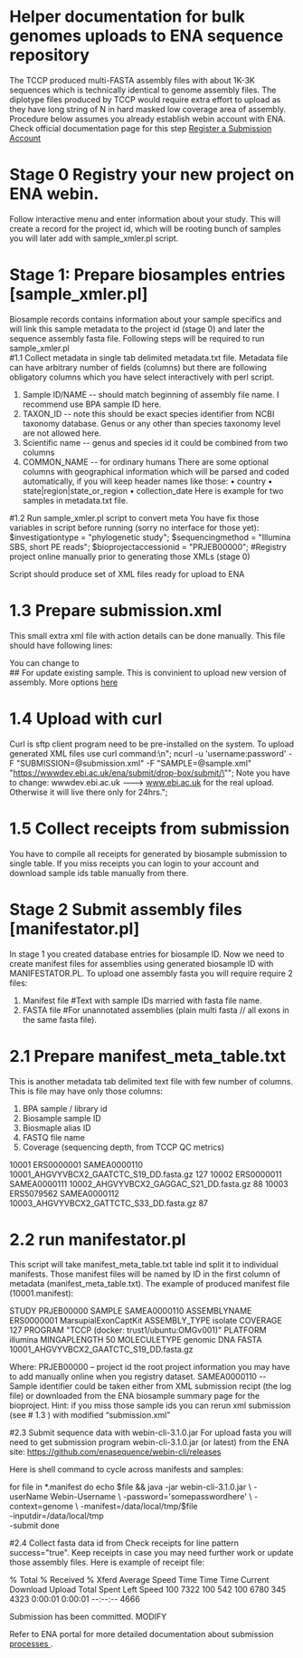 # Helper documentation for bulk genomes uploads to ENA sequence repository 

The TCCP produced multi-FASTA assembly files with about 1K-3K sequences which is technically identical to genome assembly files. The diplotype files produced by TCCP would require extra effort to upload as they have long string of N in hard masked low coverage area of assembly. Procedure below assumes you already establish webin account with ENA. Check official documentation page for this step [Register a Submission Account]( https://ena-docs.readthedocs.io/en/latest/submit/general-guide/registration.html) 

# Stage 0 Registry your new project on ENA webin. 
Follow interactive menu and enter information about your study. This will create a record for the project id, which will be rooting bunch of samples you will later add with sample_xmler.pl script.

# Stage 1: Prepare biosamples entries [sample_xmler.pl]
Biosample records contains information about your sample specifics and will link this sample metadata to the project id (stage 0) and later the sequence assembly fasta file. Following steps will be required to run sample_xmler.pl  
#1.1 Collect metadata in single tab delimited metadata.txt file. 
Metadata file can have arbitrary number of fields (columns) but there are following obligatory columns which you have select interactively with perl script.
1)	Sample ID/NAME  --  should match beginning of assembly file name. I recommend use BPA sample ID here. 
2)	TAXON_ID  -- note this should be exact species identifier from NCBI taxonomy database. Genus or any other than species  taxonomy level are not allowed here. 
3)	Scientific name  --  genus and species id it could be combined from two columns 
4)	COMMON_NAME  -- for ordinary humans
There are some optional columns with geographical information which will be parsed and coded automatically, if you will keep header names like those:
•	country
•	state|region|state_or_region
•	collection_date
Here is example for two samples in metadata.txt file.

#1.2  Run sample_xmler.pl script to convert meta 
You have fix those variables in script before running (sorry no interface for those yet):
$investigationtype     = "phylogenetic study";
$sequencingmethod      = "Illumina SBS, short PE reads";
$bioprojectaccessionid = "PRJEB00000";     #Registry project online manually prior to generating those XMLs (stage 0)

Script should produce set of XML files ready for upload to ENA
# 1.3 Prepare submission.xml
This small extra xml file with action details can be done manually. This file should have following lines:
<?xml version="1.0" encoding="UTF-8"?>
<SUBMISSION>
   <ACTIONS>
      <ACTION>
         <ADD/>
      </ACTION>
   </ACTIONS>
</SUBMISSION>

You can change  <ADD/> to  
<MODIFY/>   ## For update existing sample. This is convinient to upload new version of assembly.
<HOLD target="TODO: study accession number" HoldUntilDate="TODO: YYYY-MM-DD"/>
<RELEASE target="TODO: study accession number"/>
<RECEIPT target="submission alias or accessions"/>
<KILL target="TODO: object accession number"/>
More options [here](https://ena-docs.readthedocs.io/en/latest/submit/general-guide/programmatic.html)

# 1.4 Upload with curl
Curl is sftp client program need to be pre-installed on the system. To upload generated XML files use curl command:\n";
ncurl -u \'username:password\' -F \"SUBMISSION=@submission.xml\" -F \"SAMPLE=@sample.xml\" \"https://wwwdev.ebi.ac.uk/ena/submit/drop-box/submit/\"";
Note you have to change: wwwdev.ebi.ac.uk ---> www.ebi.ac.uk  for the real upload. Otherwise it will live there only for 24hrs.";
# 1.5 Collect receipts from submission  
You have to compile all receipts for generated by biosample submission to single table. If you miss receipts you can login to your account and download sample ids table manually from there. 

# Stage 2 Submit assembly files [manifestator.pl]
In stage 1 you created database entries for biosample ID. Now we need to create manifest files for assemblies using generated biosample ID with MANIFESTATOR.PL. To upload one assembly fasta you will require require 2 files: 
1.	Manifest file      #Text with sample IDs married with fasta file name.	 
2.	FASTA file	       #For unannotated assemblies (plain multi fasta // all exons in the same fasta file).
# 2.1 Prepare manifest_meta_table.txt
This is another metadata tab delimited text file with few number of columns. This is file may have only those columns:
1)	BPA sample / library id
2)	Biosample sample ID
3)	Biosmaple alias ID
4)	FASTQ file name
5)	Coverage (sequencing depth, from TCCP QC metrics)

10001   ERS0000001      SAMEA0000110    10001_AHGVYVBCX2_GAATCTC_S19_DD.fasta.gz    127
10002   ERS0000011      SAMEA0000111    10002_AHGVYVBCX2_GAGGAC_S21_DD.fasta.gz     88
10003   ERS5079562      SAMEA0000112    10003_AHGVYVBCX2_GATTCTC_S33_DD.fasta.gz    87

# 2.2 run manifestator.pl
This script will take manifest_meta_table.txt table ind split it to individual manifests. Those manifest files will be named by ID in the first column of metadata (manifest_meta_table.txt). The example of produced manifest file (10001.manifest): 

STUDY    PRJEB00000
SAMPLE   SAMEA0000110
ASSEMBLYNAME    ERS0000001 MarsupialExonCaptKit
ASSEMBLY_TYPE   isolate
COVERAGE         127
PROGRAM "TCCP (docker: trust1/ubuntu:OMGv001)"
PLATFORM         illumina
MINGAPLENGTH    50
MOLECULETYPE     genomic DNA
FASTA   10001_AHGVYVBCX2_GAATCTC_S19_DD.fasta.gz

Where:
PRJEB00000 – project id the root project information you may have to add manually online when you registry dataset. 
SAMEA0000110  -- Sample identifier could be taken either from XML submission recipt (the log file) or downloaded from the ENA biosample summary  page for the bioproject. Hint: if you miss those sample ids you can rerun xml submission (see # 1.3 ) with modified “submission.xml”          
        <ACTION>
             <VALIDATE/>
         </ACTION>

#2.3 Submit sequence data with webin-cli-3.1.0.jar
For upload fasta you will need to get submission program webin-cli-3.1.0.jar (or latest) from the ENA site: https://github.com/enasequence/webin-cli/releases

Here is shell command to cycle across manifests and samples:

for file in *.manifest
do echo $file && java -jar webin-cli-3.1.0.jar  \
  -userName Webin-Username \
  -password='somepasswordhere' \
  -context=genome \
  -manifest=/data/local/tmp/$file \
  -inputdir=/data/local/tmp \
  -submit 
done


#2.4  Collect fasta data id from 
Check receipts for line pattern success="true". Keep receipts in case you may need further work or update those assembly files. Here is example of receipt file:

  % Total    % Received % Xferd  Average Speed   Time    Time     Time  Current
                                 Download  Upload   Total   Spent    Left  Speed
100  7322  100   542  100  6780    345   4323  0:00:01  0:00:01 --:--:--  4666
<?xml version="1.0" encoding="UTF-8"?>
<?xml-stylesheet type="text/xsl" href="receipt.xsl"?>
<RECEIPT receiptDate="2020-09-25T00:38:36.465+01:00" submissionFile="submission.xml" success="true">
     <SAMPLE accession="ERS0000001" alias="10001" status="PRIVATE">
          <EXT_ID accession="SAMEA0000110" type="biosample"/>
     </SAMPLE>
     <SUBMISSION accession="" alias="SUBMISSION-25-09-2020-00:38:36:347"/>
     <MESSAGES>
          <INFO>Submission has been committed.</INFO>
     </MESSAGES>
     <ACTIONS>MODIFY</ACTIONS>
</RECEIPT>

Refer to ENA portal for more detailed documentation about submission [ processes ]( https://ena-docs.readthedocs.io/en/latest/submit/general-guide.html ).
